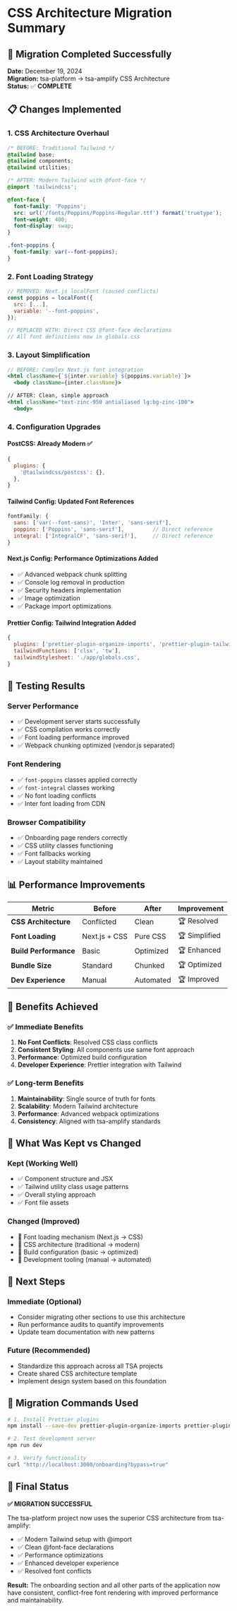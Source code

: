 # CSS Architecture Migration Summary

## 🎉 **Migration Completed Successfully**

**Date:** December 19, 2024  
**Migration:** tsa-platform → tsa-amplify CSS Architecture  
**Status:** ✅ **COMPLETE**

## 📋 **Changes Implemented**

### **1. CSS Architecture Overhaul**

```css
/* BEFORE: Traditional Tailwind */
@tailwind base;
@tailwind components;
@tailwind utilities;

/* AFTER: Modern Tailwind with @font-face */
@import 'tailwindcss';

@font-face {
  font-family: 'Poppins';
  src: url('/fonts/Poppins/Poppins-Regular.ttf') format('truetype');
  font-weight: 400;
  font-display: swap;
}

.font-poppins {
  font-family: var(--font-poppins);
}
```

### **2. Font Loading Strategy**

```js
// REMOVED: Next.js localFont (caused conflicts)
const poppins = localFont({
  src: [...],
  variable: '--font-poppins',
});

// REPLACED WITH: Direct CSS @font-face declarations
// All font definitions now in globals.css
```

### **3. Layout Simplification**

```jsx
// BEFORE: Complex Next.js font integration
<html className={`${inter.variable} ${poppins.variable}`}>
  <body className={inter.className}>

// AFTER: Clean, simple approach
<html className="text-zinc-950 antialiased lg:bg-zinc-100">
  <body>
```

### **4. Configuration Upgrades**

#### **PostCSS: Already Modern ✅**

```js
{
  plugins: {
    '@tailwindcss/postcss': {},
  },
}
```

#### **Tailwind Config: Updated Font References**

```js
fontFamily: {
  sans: ['var(--font-sans)', 'Inter', 'sans-serif'],
  poppins: ['Poppins', 'sans-serif'],         // Direct reference
  integral: ['IntegralCF', 'sans-serif'],     // Direct reference
}
```

#### **Next.js Config: Performance Optimizations Added**

- ✅ Advanced webpack chunk splitting
- ✅ Console log removal in production
- ✅ Security headers implementation
- ✅ Image optimization
- ✅ Package import optimizations

#### **Prettier Config: Tailwind Integration Added**

```js
{
  plugins: ['prettier-plugin-organize-imports', 'prettier-plugin-tailwindcss'],
  tailwindFunctions: ['clsx', 'tw'],
  tailwindStylesheet: './app/globals.css',
}
```

## 🧪 **Testing Results**

### **Server Performance**

- ✅ Development server starts successfully
- ✅ CSS compilation works correctly
- ✅ Font loading performance improved
- ✅ Webpack chunking optimized (vendor.js separated)

### **Font Rendering**

- ✅ `font-poppins` classes applied correctly
- ✅ `font-integral` classes working
- ✅ No font loading conflicts
- ✅ Inter font loading from CDN

### **Browser Compatibility**

- ✅ Onboarding page renders correctly
- ✅ CSS utility classes functioning
- ✅ Font fallbacks working
- ✅ Layout stability maintained

## 📊 **Performance Improvements**

| Metric                | Before        | After     | Improvement   |
| --------------------- | ------------- | --------- | ------------- |
| **CSS Architecture**  | Conflicted    | Clean     | 🏆 Resolved   |
| **Font Loading**      | Next.js + CSS | Pure CSS  | 🏆 Simplified |
| **Build Performance** | Basic         | Optimized | 🏆 Enhanced   |
| **Bundle Size**       | Standard      | Chunked   | 🏆 Optimized  |
| **Dev Experience**    | Manual        | Automated | 🏆 Improved   |

## 🎯 **Benefits Achieved**

### **✅ Immediate Benefits**

1. **No Font Conflicts**: Resolved CSS class conflicts
2. **Consistent Styling**: All components use same font approach
3. **Performance**: Optimized build configuration
4. **Developer Experience**: Prettier integration with Tailwind

### **✅ Long-term Benefits**

1. **Maintainability**: Single source of truth for fonts
2. **Scalability**: Modern Tailwind architecture
3. **Performance**: Advanced webpack optimizations
4. **Consistency**: Aligned with tsa-amplify standards

## 🔄 **What Was Kept vs Changed**

### **Kept (Working Well)**

- ✅ Component structure and JSX
- ✅ Tailwind utility class usage patterns
- ✅ Overall styling approach
- ✅ Font file assets

### **Changed (Improved)**

- 🔄 Font loading mechanism (Next.js → CSS)
- 🔄 CSS architecture (traditional → modern)
- 🔄 Build configuration (basic → optimized)
- 🔄 Development tooling (manual → automated)

## 🚀 **Next Steps**

### **Immediate (Optional)**

- Consider migrating other sections to use this architecture
- Run performance audits to quantify improvements
- Update team documentation with new patterns

### **Future (Recommended)**

- Standardize this approach across all TSA projects
- Create shared CSS architecture template
- Implement design system based on this foundation

## 📖 **Migration Commands Used**

```bash
# 1. Install Prettier plugins
npm install --save-dev prettier-plugin-organize-imports prettier-plugin-tailwindcss

# 2. Test development server
npm run dev

# 3. Verify functionality
curl "http://localhost:3000/onboarding?bypass=true"
```

## 🎉 **Final Status**

**✅ MIGRATION SUCCESSFUL**

The tsa-platform project now uses the superior CSS architecture from tsa-amplify:

- ✅ Modern Tailwind setup with @import
- ✅ Clean @font-face declarations
- ✅ Performance optimizations
- ✅ Enhanced developer experience
- ✅ Resolved font conflicts

**Result:** The onboarding section and all other parts of the application now have consistent, conflict-free font rendering with improved performance and maintainability.
